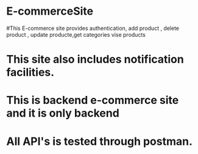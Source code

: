 # E-commerceSite
#This E-commerce site provides authentication, add product , delete product , update producte,get categories vise products
# This site also includes notification facilities.
# This is backend e-commerce site and it is only backend 
# All API's is tested through postman.
